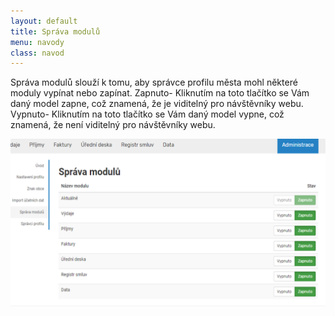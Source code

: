 ```yaml
---
layout: default
title: Správa modulů
menu: navody
class: navod
---
```


Správa modulů slouží k tomu, aby správce profilu města mohl některé moduly vypínat nebo zapínat.  Zapnuto- Kliknutím na toto tlačítko se Vám daný model zapne, což znamená, že je viditelný pro návštěvníky webu. Vypnuto- Kliknutím na toto tlačítko se Vám daný model vypne, což znamená, že není viditelný pro návštěvníky webu.

![Sprava-modulu_1](Sprava-modulu_1.png)

